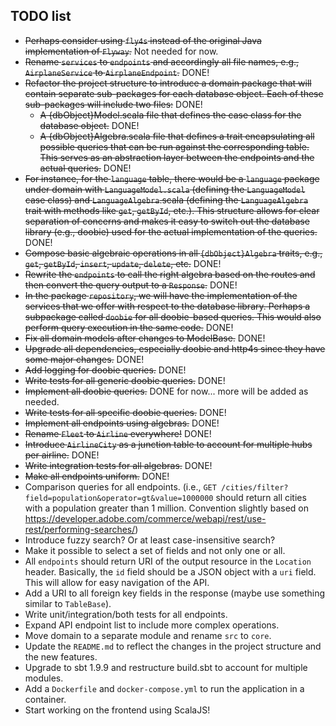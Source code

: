 TODO list
----------

- ~~Perhaps consider using `fly4s` instead of the original Java implementation of `Flyway`.~~ Not needed for now.
- ~~Rename `services` to `endpoints` and accordingly all file names, e.g., `AirplaneService` to `AirplaneEndpoint`.~~
  DONE!
- ~~Refactor the project structure to introduce a domain package that will contain separate sub-packages for each
  database object. Each of these sub-packages will include two files:~~ DONE!
    - ~~A {dbObject}Model.scala file that defines the case class for the database object.~~ DONE!
    - ~~A {dbObject}Algebra.scala file that defines a trait encapsulating all possible queries that can be run against
      the corresponding table. This serves as an abstraction layer between the endpoints and the actual queries.~~ DONE!
- ~~For instance, for the `language` table, there would be a `language` package under domain
  with `LanguageModel.scala` (defining the `LanguageModel` case class) and `LanguageAlgebra`.scala (defining
  the `LanguageAlgebra` trait with methods like `get`, `getById`, etc.). This structure allows for clear separation of
  concerns and makes it easy to switch out the database library (e.g., doobie) used for the actual implementation of the
  queries.~~ DONE!
- ~~Compose basic algebraic operations in all `{dbObject}Algebra` traits,
  e.g., `get`, `getById`, `insert`, `update`, `delete`, etc.~~ DONE!
- ~~Rewrite the `endpoints` to call the right algebra based on the routes and then convert the query output to
  a `Response`.~~ DONE!
- ~~In the package `repository`, we will have the implementation of the services that we offer with respect to the
  database library. Perhaps a subpackage called `doobie` for all doobie-based queries. This would also perform query
  execution in the same code.~~ DONE!
- ~~Fix all domain models after changes to ModelBase.~~ DONE!
- ~~Upgrade all dependencies, especially doobie and http4s since they have some major changes.~~ DONE!
- ~~Add logging for doobie queries.~~ DONE!
- ~~Write tests for all generic doobie queries.~~ DONE!
- ~~Implement all doobie queries.~~ DONE for now... more will be added as needed.
- ~~Write tests for all specific doobie queries.~~ DONE!
- ~~Implement all endpoints using algebras.~~ DONE!
- ~~Rename `Fleet` to `Airline` everywhere!~~ DONE!
- ~~Introduce `AirlineCity` as a junction table to account for multiple hubs per airline.~~ DONE!
- ~~Write integration tests for all algebras.~~ DONE!
- ~~Make all endpoints uniform.~~ DONE!
- Comparison queries for all endpoints. (i.e., `GET /cities/filter?field=population&operator=gt&value=1000000` should
  return all cities with
  a population greater than 1 million. Convention slightly based
  on https://developer.adobe.com/commerce/webapi/rest/use-rest/performing-searches/)
- Introduce fuzzy search? Or at least case-insensitive search?
- Make it possible to select a set of fields and not only one or all.
- All `endpoints` should return URI of the output resource in the `Location` header. Basically, the `id` field should be
  a JSON object with a `uri` field. This will allow for easy navigation of the API.
- Add a URI to all foreign key fields in the response (maybe use something similar to `TableBase`).
- Write unit/integration/both tests for all endpoints.
- Expand API endpoint list to include more complex operations.
- Move domain to a separate module and rename `src` to `core`.
- Update the `README.md` to reflect the changes in the project structure and the new features.
- Upgrade to sbt 1.9.9 and restructure build.sbt to account for multiple modules.
- Add a `Dockerfile` and `docker-compose.yml` to run the application in a container.
- Start working on the frontend using ScalaJS!
